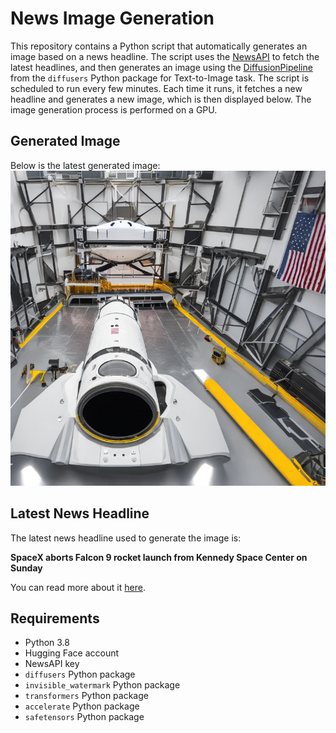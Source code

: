 # News Image Generation
This repository contains a Python script that automatically generates an image based on a news headline. The script uses the [NewsAPI](https://newsapi.org/) to fetch the latest headlines, and then generates an image using the [DiffusionPipeline](https://github.com/huggingface/diffusers) from the `diffusers` Python package for Text-to-Image task.
The script is scheduled to run every few minutes. Each time it runs, it fetches a new headline and generates a new image, which is then displayed below. The image generation process is performed on a GPU.

## Generated Image
Below is the latest generated image:
![Generated Image](image.png)

## Latest News Headline
The latest news headline used to generate the image is:

**SpaceX aborts Falcon 9 rocket launch from Kennedy Space Center on Sunday**

You can read more about it [here](https://news.google.com/rss/articles/CBMilwFBVV95cUxNZm12NVZWUTIwbFZyU2FoTHpmYmlCbUk0MUltUmh1S3Q5S1paZDBrTGxyakhjNFZLcGh4OVpTX1V3U193bUhrUGEwRTVKUVNDcUkxaEwta1otVDhGTnloRG9LYklmVl9DSDctTHdpV0JjTWNfS3pCSVJhc1g4QjRVVnQ0bmRwcmpXSTR2dUQ0ZU1EUHJmLUJR?oc=5).

## Requirements
- Python 3.8
- Hugging Face account
- NewsAPI key
- `diffusers` Python package
- `invisible_watermark` Python package
- `transformers` Python package
- `accelerate` Python package
- `safetensors` Python package
